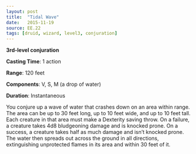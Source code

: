 ```yaml
---
layout: post
title:  "Tidal Wave"
date:   2015-11-19
source: EE.22
tags: [druid, wizard, level3, conjuration]
---
```


**3rd-level conjuration**

**Casting Time**: 1 action

**Range**: 120 feet

**Components**: V, S, M (a drop of water)

**Duration**: Instantaneous

You conjure up a wave of water that crashes down on an area within range. The area can be up to 30 feet long, up to 10 feet wide, and up to 10 feet tall. Each creature in that area must make a Dexterity saving throw. On a failure, a creature takes 4d8 bludgeoning damage and is knocked prone. On a success, a creature takes half as much damage and isn’t knocked prone. The water then spreads out across the ground in all directions, extinguishing unprotected flames in its area and within 30 feet of it.
